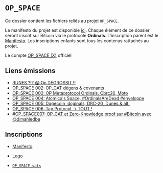 # `OP_SPACE`

Ce dossier contient les fichiers reliés au projet `OP_SPACE`.

Le manifesto du projet est disponible [ici](Manifesto.md). Chaque élément de ce dossier seront inscrit sur Bitcoin via le protocole **Ordinals**. L'inscription parent est le [Manifesto](Manifesto.md).
Les inscriptions enfants sont tous les contenus rattachés au projet.

Le compte [OP_SPACE (X)](https://twitter.com/op_space28722) officiel

## Liens émissions

- [RUNES ?!? 😱 On DÉGROSSIT !!](https://x.com/Blockcryptology/status/1770147012069007811?s=20)
- [OP_SPACE 002: OP_CAT dégens & covenants](https://x.com/Blockcryptology/status/1777742641498603698)
- [OP_SPACE 003: OP Metaprotocol Ordinals. Cbrc20, Moto](https://x.com/Blockcryptology/status/1785353451347587253)
- [OP_SPACE 004: Atomicals Space, #OrdinalsAreDead #enveloppe](https://x.com/op_space28722/status/1790427980516221212?s=46)
- [OP_SPACE 005: Dogecoin, doginals, DRC-20, Dunes & alt.](https://x.com/op_space28722/status/1795502800266264902?s=46)
- [OP_SPACE 006: Tap Protocol -> TOUT !](https://x.com/i/spaces/1lPJqbbnzwmxb)
- [#OP_SPACE007: OP_CAT et Zero-Knowledge proof sur #Bitcoin avec @dimahledba](https://x.com/op_space_btc/status/1838594290378739970?s=46)

## Inscriptions

- [Manifesto](https://ordinals.com/inscription/2914e780bb7272612b97517af3dfe8fc604b6f8661645eedad226eef181df06bi0)

- [Logo](https://ordinals.com/inscription/322eb418bce5883ae1c36ad1577f08d04c0c4f242f7c8b47975a4b3ca1bfc9c2i0)

- [`OP_SPACE.sats`](https://ordinals.com/inscription/bb673cf62d80b6bfc2d2d49e1d4d2d0fd983c4c0d9e0632ccf608b7e109750a3i0)
